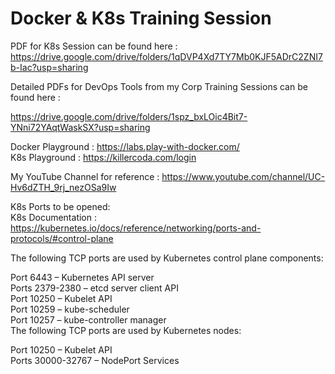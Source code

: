 # Docker & K8s Training Session

PDF for K8s Session can be found here : 
https://drive.google.com/drive/folders/1qDVP4Xd7TY7Mb0KJF5ADrC2ZNI7b-Iac?usp=sharing <br>


Detailed PDFs for DevOps Tools from my Corp Training Sessions can be found here : 

https://drive.google.com/drive/folders/1spz_bxLOic4Bit7-YNni72YAqtWaskSX?usp=sharing <br>

Docker Playground : https://labs.play-with-docker.com/  <br>
K8s Playground : https://killercoda.com/login <br>

My YouTube Channel for reference : https://www.youtube.com/channel/UC-Hv6dZTH_9rj_nezOSa9Iw <br>


K8s Ports to be opened: <br>
K8s Documentation : https://kubernetes.io/docs/reference/networking/ports-and-protocols/#control-plane <br>

The following TCP ports are used by Kubernetes control plane components: <br>

Port 6443 – Kubernetes API server <br>
Ports 2379-2380 – etcd server client API <br>
Port 10250 – Kubelet API <br>
Port 10259 – kube-scheduler <br>
Port 10257 – kube-controller manager <br>
The following TCP ports are used by Kubernetes nodes: <br>

Port 10250 – Kubelet API <br>
Ports 30000-32767 – NodePort Services <br>

